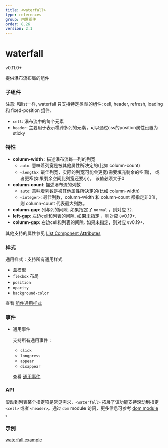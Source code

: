 ```yaml
---
title: <waterfall>
type: references
group: 内置组件
order: 8.26
version: 2.1
---
```


# waterfall

<span class="weex-version">v0.11.0+</span>

提供瀑布流布局的组件

### 子组件

注意:  和list一样, waterfall 只支持特定类型的组件: cell, header, refresh, loading 和 fixed-position 组件.

- `cell`: 瀑布流中的每个元素
- `header`: 主要用于表示横跨多列的元素，可以通过css的position属性设置为sticky

### 特性

- **column-width** : 描述瀑布流每一列的列宽
  - `auto`: 意味着列宽是被其他属性所决定的(比如 column-count)
  - `<length>`: 最佳列宽，实际的列宽可能会更宽(需要填充剩余的空间)， 或者更窄(如果剩余空间比列宽还要小)。 该值必须大于0
- **column-count**: 描述瀑布流的列数
  - `auto`: 意味着列数是被其他属性所决定的(比如 column-width)
  - `<integer>`: 最佳列数，column-width 和  column-count 都指定非0值， 则 column-count 代表最大列数。
- **column-gap**: 列与列的间隙. 如果指定了 `normal` ，则对应 `32`.
- **left-gap**: 左边cell和列表的间隙. 如果未指定 ，则对应 `0`<span class="api-version">v0.19+</span>.
- **column-gap**: 右边cell和列表的间隙. 如果未指定，则对应 `0`<span class="api-version">v0.19+</span>.

其他支持的属性参见 [List Component Attributes](./list.html)

### 样式

通用样式：支持所有通用样式

- 盒模型
- `flexbox` 布局
- `position`
- `opacity`
- `background-color`

查看 [组件通用样式](/cn/wiki/common-styles.html)

### 事件

- 通用事件

  支持所有通用事件：

  - `click`
  - `longpress`
  - `appear`
  - `disappear`

  查看 [通用事件](/cn/wiki/common-events.html)

### API

滚动到列表某个指定项是常见需求，`<waterfall>` 拓展了该功能支持滚动到指定 `<cell>` 或者 `<header>`。通过 `dom` module 访问，更多信息可参考 [dom module](../modules/dom.html) 。

### 示例

[waterfall example](http://dotwe.org/vue/7a9195643e9e8da352b0d879cdbe68c0)
